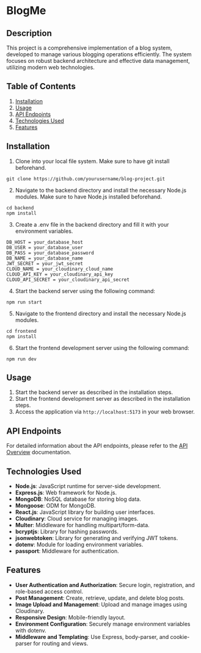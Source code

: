 # BlogMe

## Description
This project is a comprehensive implementation of a blog system, developed to manage various blogging operations efficiently. The system focuses on robust backend architecture and effective data management, utilizing modern web technologies.
## Table of Contents

1. [Installation](#installation)
2. [Usage](#usage)
3. [API Endpoints](#api-endpoints)
4. [Technologies Used](#technologies-used)
5. [Features](#features)
<!-- 6. [Screenshots](#screenshots)
7. [Database Schema](#database-schema) -->

## Installation
1. Clone into your local file system. Make sure to have git install beforehand.

```
git clone https://github.com/yourusername/blog-project.git
```
2. Navigate to the backend directory and install the necessary Node.js modules. Make sure to have Node.js installed beforehand.
```
cd backend
npm install
```
3. Create a .env file in the backend directory and fill it with your environment variables.
```
DB_HOST = your_database_host
DB_USER = your_database_user
DB_PASS = your_database_password
DB_NAME = your_database_name
JWT_SECRET = your_jwt_secret
CLOUD_NAME = your_cloudinary_cloud_name
CLOUD_API_KEY = your_cloudinary_api_key
CLOUD_API_SECRET = your_cloudinary_api_secret
```
 4. Start the backend server using the following command:
```
npm run start
```
5. Navigate to the frontend directory and install the necessary Node.js modules.
```
cd frontend
npm install
```
  
6. Start the frontend development server using the following command:
```
npm run dev
```


## Usage
1. Start the backend server as described in the installation steps.
2. Start the frontend development server as described in the installation steps.
3. Access the application via ``http://localhost:5173`` in your web browser.

## API Endpoints

For detailed information about the API endpoints, please refer to the [API Overview](docs/api/overview.md) documentation.



## Technologies Used
- **Node.js**: JavaScript runtime for server-side development.
- **Express.js**: Web framework for Node.js.
- **MongoDB**: NoSQL database for storing blog data.
- **Mongoose**: ODM for MongoDB.
- **React.js**: JavaScript library for building user interfaces.
- **Cloudinary**: Cloud service for managing images.
- **Multer**: Middleware for handling multipart/form-data.
- **bcryptjs**: Library for hashing passwords.
- **jsonwebtoken**: Library for generating and verifying JWT tokens.
- **dotenv**: Module for loading environment variables.
- **passport**: Middleware for authentication.

## Features
- **User Authentication and Authorization**: Secure login, registration, and role-based access control.
- **Post Management**: Create, retrieve, update, and delete blog posts.
- **Image Upload and Management**: Upload and manage images using Cloudinary.
- **Responsive Design**: Mobile-friendly layout.
- **Environment Configuration**: Securely manage environment variables with dotenv.
- **Middleware and Templating**: Use Express, body-parser, and cookie-parser for routing and views.


<!-- ## Screenshots
![image](https://github.com/Thejas0604/banking_system_G4/assets/109301978/ffc5c5be-8ec4-4dba-a0ce-35a0ac25bdee)
![image](https://github.com/Thejas0604/banking_system_G4/assets/109301978/d438004e-1296-4509-837f-050412a80acb) -->



<!-- ## Database Schema

![image](https://github.com/Thejas0604/banking_system_G4/assets/109301978/dcd89c23-7708-4676-bafa-baaec30e28e8) -->

